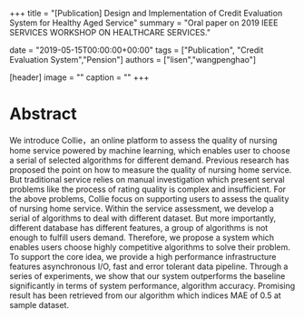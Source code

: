 +++
title = "[Publication] Design and Implementation of Credit Evaluation System for Healthy Aged Service"
summary = "Oral paper on 2019 IEEE SERVICES WORKSHOP ON HEALTHCARE SERVICES."

date = "2019-05-15T00:00:00+00:00"
tags = ["Publication", "Credit Evaluation System","Pension"]
authors = ["lisen","wangpenghao"]

[header]
image = ""
caption = ""
+++

# Abstract
We introduce Collie，an online platform to assess the quality of nursing home service powered by machine learning, which enables user to choose a serial of selected algorithms for different demand. Previous research has proposed the point on how to measure the quality of nursing home service. But traditional service relies on manual investigation which present serval problems like the process of rating quality is complex and insufficient. For the above problems, Collie focus on supporting users to assess the quality of nursing home service. Within the service assessment, we develop a serial of algorithms to deal with different dataset. But more importantly, different database has different features, a group of algorithms is not enough to fulfill users demand. Therefore, we propose a system which enables users choose highly competitive algorithms to solve their problem. To support the core idea, we provide a high performance infrastructure features asynchronous I/O, fast and error tolerant data pipeline. Through a series of experiments, we show that our system outperforms the baseline significantly in terms of system performance, algorithm accuracy. Promising result has been retrieved from our algorithm which indices MAE of 0.5 at sample dataset.
